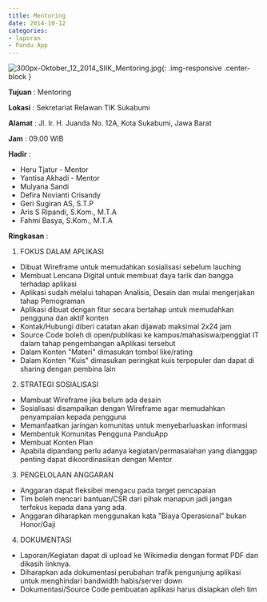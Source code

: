 ```yaml
---
title: Mentoring
date: 2014-10-12
categories:
- laporan
- Pandu App
---
```

![300px-Oktober_12_2014_SIIK_Mentoring.jpg](/uploads/300px-Oktober_12_2014_SIIK_Mentoring.jpg){: .img-responsive .center-block }

**Tujuan** : Mentoring

**Lokasi** : Sekretariat Relawan TIK Sukabumi

**Alamat** : Jl. Ir. H. Juanda No. 12A, Kota Sukabumi, Jawa Barat

**Jam** : 09.00 WIB

**Hadir** : 
* Heru Tjatur - Mentor
* Yantisa Akhadi - Mentor
* Mulyana Sandi
* Defira Novianti Crisandy
* Geri Sugiran AS, S.T.P
* Aris S Ripandi, S.Kom., M.T.A
* Fahmi Basya, S.Kom., M.T.A

**Ringkasan** : 

1. FOKUS DALAM APLIKASI
- Dibuat Wireframe untuk memudahkan sosialisasi sebelum lauching
- Membuat Lencana Digital untuk membuat daya tarik dan bangga terhadap aplikasi
- Aplikasi sudah melalui tahapan Analisis, Desain dan mulai mengerjakan tahap Pemograman
- Aplikasi dibuat dengan fitur secara bertahap untuk memudahkan pengguna dan aktif konten 
- Kontak/Hubungi diberi catatan akan dijawab maksimal 2x24 jam
- Source Code boleh di open/publikasi ke kampus/mahasiswa/penggiat IT dalam tahap pengembangan aAplikasi tersebut
- Dalam Konten "Materi" dimasukan tombol like/rating
- Dalam Konten "Kuis" dimasukan peringkat kuis terpopuler dan dapat di sharing dengan pembina lain
 
2. STRATEGI SOSIALISASI
- Mambuat Wireframe jika belum ada desain
- Sosialisasi disampaikan dengan Wireframe agar memudahkan penyampaian kepada pengguna
- Memanfaatkan jaringan komunitas untuk menyebarluaskan informasi
- Membentuk Komunitas Pengguna PanduApp 
- Membuat Konten Plan
- Apabila dipandang perlu adanya kegiatan/permasalahan yang dianggap penting dapat dikoordinasikan dengan Mentor
3. PENGELOLAAN ANGGARAN
- Anggaran dapat fleksibel mengacu pada target pencapaian
- Tim boleh mencari bantuan/CSR dari pihak manapun jadi jangan terfokus kepada dana yang ada.
- Anggaran diharapkan menggunakan kata "Biaya Operasional" bukan Honor/Gaji 

4. DOKUMENTASI
- Laporan/Kegiatan dapat di upload ke Wikimedia dengan format PDF dan dikasih linknya.
- Diharapkan ada dokumentasi perubahan trafik pengunjung aplikasi untuk menghindari bandwidth habis/server down
- Dokumentasi/Source Code pembuatan aplikasi harus disiapkan oleh tim